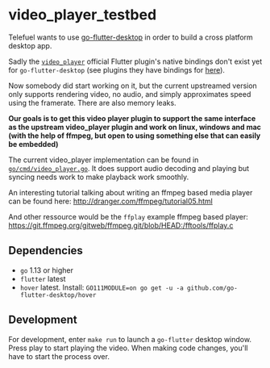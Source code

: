 # video_player_testbed

Telefuel wants to use [go-flutter-desktop](https://github.com/go-flutter-desktop/go-flutter/)
in order to build a cross platform desktop app.

Sadly the [`video_player`](https://github.com/flutter/plugins/tree/master/packages/video_player)
official Flutter plugin's native bindings don't exist yet for `go-flutter-desktop`
(see plugins they have bindings for [here](https://github.com/go-flutter-desktop/plugins)).

Now somebody did start working on it, but the current upstreamed version only supports
rendering video, no audio, and simply approximates speed using the framerate. There are also
memory leaks.

**Our goals is to get this video player plugin to support the same interface as
the upstream video_player plugin and work on linux, windows and mac (with the
help of ffmpeg, but open to using something else that can easily be embedded)**

The current video_player implementation can be found in [`go/cmd/video_player.go`](https://github.com/telefuel/video_player_testbed/blob/master/go/cmd/video_player.go). 
It does support audio decoding and playing but syncing needs work to make
playback work smoothly.

An interesting tutorial talking about writing an ffmpeg based media player 
can be found here: http://dranger.com/ffmpeg/tutorial05.html

And other ressource would be the `ffplay` example ffmpeg based player: https://git.ffmpeg.org/gitweb/ffmpeg.git/blob/HEAD:/fftools/ffplay.c

## Dependencies
* `go` 1.13 or higher
* `flutter` latest
* `hover` latest. Install: `GO111MODULE=on go get -u -a github.com/go-flutter-desktop/hover`

## Development
For development, enter `make run` to launch a `go-flutter` desktop window. Press play to start playing the video. When making code changes, you'll have to start the process over.
